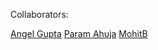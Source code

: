 Collaborators:

[Angel Gupta](https://github.com/Angelgupta13/Angelgupta13)
[Param Ahuja](https://github.com/ParamAhuja)
[MohitB](https://github.com/MohitGoyal09)
